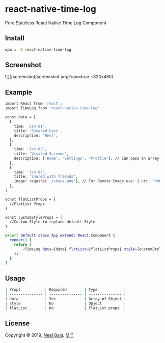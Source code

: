 # react-native-time-log
Pure Stateless React Native Time Log Component

## Install

 ```bash
npm i -S react-native-time-log
```
## Screenshot
![](/screenshot/screenshot.png?raw=true =320x480)

## Example

```bash
import React from 'react';
import TimeLog from 'react-native-time-log'

const data = [
  {
    time: 'Jan 01',
    title: 'Entered User',
    description: 'Neel',
  },
  {
    time: 'Jan 02',
    title: 'Visited Screens',
    description: ['Home', 'Settings', 'Profile'], // Can pass an array
  },
  {
    time: 'Jan 03',
    title: 'Shared with friends',
    image: require('./share.png'), // For Remote Image use: { uri: 'YOUR_IMAGE_LINK' }
  },
]

const flatListProps = {
  //FlatList Props
}

const customStyleProps = {
  //Custom Style to replace default Style
}

export default class App extends React.Component {
  render() {
    return (
        <TimeLog data={data} flatList={flatListProps} style={customStyleProps}/>
    );
  }
}

```

## Usage

```bash
| Props           | Required        | Type            |
| --------------- | --------------- | --------------- |
| data            | Yes             | Array of Object |
| style           | No              | Object          |
| flatList        | No              | FlatList props  |
```

## License
 Copyright © 2019, [Neel Gala](https://github.com/neel132).
 [MIT](http://vjpr.mit-license.org)
